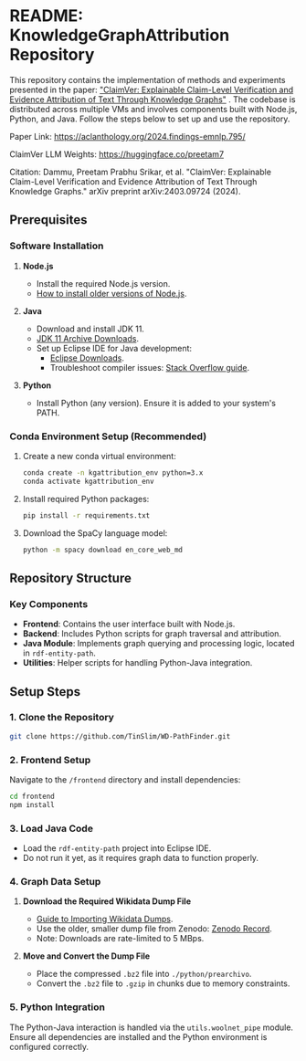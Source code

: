 # README: KnowledgeGraphAttribution Repository

This repository contains the implementation of methods and experiments presented in the paper: ["ClaimVer: Explainable Claim-Level Verification and Evidence Attribution of Text Through Knowledge Graphs"](https://arxiv.org/pdf/2403.09724) . The codebase is distributed across multiple VMs and involves components built with Node.js, Python, and Java. Follow the steps below to set up and use the repository.

Paper Link: https://aclanthology.org/2024.findings-emnlp.795/

ClaimVer LLM Weights: https://huggingface.co/preetam7

Citation: Dammu, Preetam Prabhu Srikar, et al. "ClaimVer: Explainable Claim-Level Verification and Evidence Attribution of Text Through Knowledge Graphs." arXiv preprint arXiv:2403.09724 (2024).



## Prerequisites

### Software Installation
1. **Node.js**
   - Install the required Node.js version.
   - [How to install older versions of Node.js](https://stackoverflow.com/questions/23691194/how-to-install-older-version-of-node-js-on-windows).

2. **Java**
   - Download and install JDK 11.
   - [JDK 11 Archive Downloads](https://www.oracle.com/java/technologies/javase/jdk11-archive-downloads.html).
   - Set up Eclipse IDE for Java development:
     - [Eclipse Downloads](https://www.eclipse.org/downloads/packages/release/2022-06/r).
     - Troubleshoot compiler issues: [Stack Overflow guide](https://stackoverflow.com/questions/31916579/eclipse-says-jre-does-not-support-the-current-compiler-level-of-1-8-but-it-is-se).

3. **Python**
   - Install Python (any version). Ensure it is added to your system's PATH.

### Conda Environment Setup (Recommended)
1. Create a new conda virtual environment:
   ```bash
   conda create -n kgattribution_env python=3.x
   conda activate kgattribution_env
   ```

2. Install required Python packages:
   ```bash
   pip install -r requirements.txt
   ```

3. Download the SpaCy language model:
   ```bash
   python -m spacy download en_core_web_md
   ```

## Repository Structure

### Key Components
- **Frontend**: Contains the user interface built with Node.js.
- **Backend**: Includes Python scripts for graph traversal and attribution.
- **Java Module**: Implements graph querying and processing logic, located in `rdf-entity-path`.
- **Utilities**: Helper scripts for handling Python-Java integration.

## Setup Steps

### 1. Clone the Repository
```bash
git clone https://github.com/TinSlim/WD-PathFinder.git
```

### 2. Frontend Setup
Navigate to the `/frontend` directory and install dependencies:
```bash
cd frontend
npm install
```

### 3. Load Java Code
- Load the `rdf-entity-path` project into Eclipse IDE.
- Do not run it yet, as it requires graph data to function properly.

### 4. Graph Data Setup
1. **Download the Required Wikidata Dump File**
   - [Guide to Importing Wikidata Dumps](https://topicseed.com/blog/importing-wikidata-dumps/).
   - Use the older, smaller dump file from Zenodo: [Zenodo Record](https://zenodo.org/records/4282941).
   - Note: Downloads are rate-limited to 5 MBps.

2. **Move and Convert the Dump File**
   - Place the compressed `.bz2` file into `./python/prearchivo`.
   - Convert the `.bz2` file to `.gzip` in chunks due to memory constraints.

### 5. Python Integration
The Python-Java interaction is handled via the `utils.woolnet_pipe` module. Ensure all dependencies are installed and the Python environment is configured correctly.
